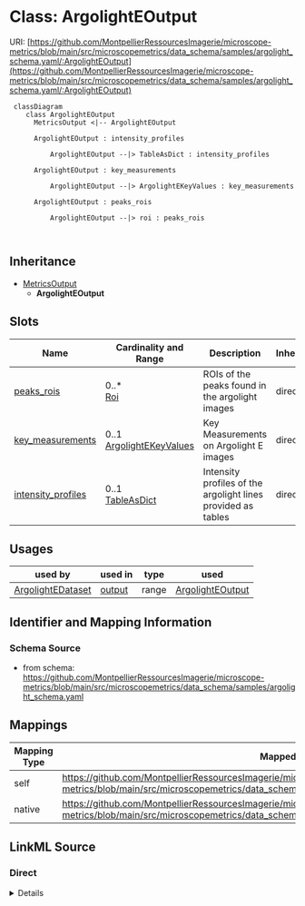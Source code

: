 # Class: ArgolightEOutput



URI: [https://github.com/MontpellierRessourcesImagerie/microscope-metrics/blob/main/src/microscopemetrics/data_schema/samples/argolight_schema.yaml/:ArgolightEOutput](https://github.com/MontpellierRessourcesImagerie/microscope-metrics/blob/main/src/microscopemetrics/data_schema/samples/argolight_schema.yaml/:ArgolightEOutput)




```mermaid
 classDiagram
    class ArgolightEOutput
      MetricsOutput <|-- ArgolightEOutput
      
      ArgolightEOutput : intensity_profiles
        
          ArgolightEOutput --|> TableAsDict : intensity_profiles
        
      ArgolightEOutput : key_measurements
        
          ArgolightEOutput --|> ArgolightEKeyValues : key_measurements
        
      ArgolightEOutput : peaks_rois
        
          ArgolightEOutput --|> roi : peaks_rois
        
      
```





## Inheritance
* [MetricsOutput](MetricsOutput.md)
    * **ArgolightEOutput**



## Slots

| Name | Cardinality and Range | Description | Inheritance |
| ---  | --- | --- | --- |
| [peaks_rois](peaks_rois.md) | 0..* <br/> [Roi](Roi.md) | ROIs of the peaks found in the argolight images | direct |
| [key_measurements](key_measurements.md) | 0..1 <br/> [ArgolightEKeyValues](ArgolightEKeyValues.md) | Key Measurements on Argolight E images | direct |
| [intensity_profiles](intensity_profiles.md) | 0..1 <br/> [TableAsDict](TableAsDict.md) | Intensity profiles of the argolight lines provided as tables | direct |





## Usages

| used by | used in | type | used |
| ---  | --- | --- | --- |
| [ArgolightEDataset](ArgolightEDataset.md) | [output](output.md) | range | [ArgolightEOutput](ArgolightEOutput.md) |






## Identifier and Mapping Information







### Schema Source


* from schema: https://github.com/MontpellierRessourcesImagerie/microscope-metrics/blob/main/src/microscopemetrics/data_schema/samples/argolight_schema.yaml





## Mappings

| Mapping Type | Mapped Value |
| ---  | ---  |
| self | https://github.com/MontpellierRessourcesImagerie/microscope-metrics/blob/main/src/microscopemetrics/data_schema/samples/argolight_schema.yaml/:ArgolightEOutput |
| native | https://github.com/MontpellierRessourcesImagerie/microscope-metrics/blob/main/src/microscopemetrics/data_schema/samples/argolight_schema.yaml/:ArgolightEOutput |





## LinkML Source

<!-- TODO: investigate https://stackoverflow.com/questions/37606292/how-to-create-tabbed-code-blocks-in-mkdocs-or-sphinx -->

### Direct

<details>
```yaml
name: ArgolightEOutput
from_schema: https://github.com/MontpellierRessourcesImagerie/microscope-metrics/blob/main/src/microscopemetrics/data_schema/samples/argolight_schema.yaml
is_a: MetricsOutput
attributes:
  peaks_rois:
    name: peaks_rois
    description: ROIs of the peaks found in the argolight images
    from_schema: https://github.com/MontpellierRessourcesImagerie/microscope-metrics/blob/main/src/microscopemetrics/data_schema/samples/argolight_schema.yaml
    rank: 1000
    multivalued: true
    range: roi
  key_measurements:
    name: key_measurements
    description: Key Measurements on Argolight E images
    from_schema: https://github.com/MontpellierRessourcesImagerie/microscope-metrics/blob/main/src/microscopemetrics/data_schema/samples/argolight_schema.yaml
    rank: 1000
    multivalued: false
    range: ArgolightEKeyValues
  intensity_profiles:
    name: intensity_profiles
    description: Intensity profiles of the argolight lines provided as tables. One
      table per channel
    from_schema: https://github.com/MontpellierRessourcesImagerie/microscope-metrics/blob/main/src/microscopemetrics/data_schema/samples/argolight_schema.yaml
    rank: 1000
    multivalued: false
    range: TableAsDict

```
</details>

### Induced

<details>
```yaml
name: ArgolightEOutput
from_schema: https://github.com/MontpellierRessourcesImagerie/microscope-metrics/blob/main/src/microscopemetrics/data_schema/samples/argolight_schema.yaml
is_a: MetricsOutput
attributes:
  peaks_rois:
    name: peaks_rois
    description: ROIs of the peaks found in the argolight images
    from_schema: https://github.com/MontpellierRessourcesImagerie/microscope-metrics/blob/main/src/microscopemetrics/data_schema/samples/argolight_schema.yaml
    rank: 1000
    multivalued: true
    alias: peaks_rois
    owner: ArgolightEOutput
    domain_of:
    - ArgolightEOutput
    range: roi
  key_measurements:
    name: key_measurements
    description: Key Measurements on Argolight E images
    from_schema: https://github.com/MontpellierRessourcesImagerie/microscope-metrics/blob/main/src/microscopemetrics/data_schema/samples/argolight_schema.yaml
    rank: 1000
    multivalued: false
    alias: key_measurements
    owner: ArgolightEOutput
    domain_of:
    - ArgolightEOutput
    range: ArgolightEKeyValues
  intensity_profiles:
    name: intensity_profiles
    description: Intensity profiles of the argolight lines provided as tables. One
      table per channel
    from_schema: https://github.com/MontpellierRessourcesImagerie/microscope-metrics/blob/main/src/microscopemetrics/data_schema/samples/argolight_schema.yaml
    rank: 1000
    multivalued: false
    alias: intensity_profiles
    owner: ArgolightEOutput
    domain_of:
    - ArgolightEOutput
    range: TableAsDict

```
</details>
